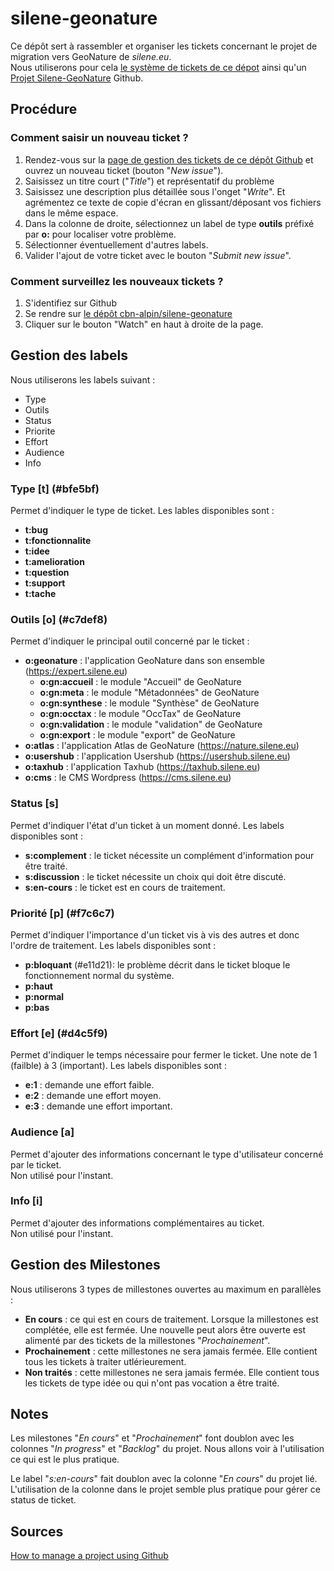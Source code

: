 # silene-geonature
Ce dépôt sert à rassembler et organiser les tickets concernant le projet de migration vers GeoNature de *silene.eu*.  
Nous utiliserons pour cela [le système de tickets de ce dépot](https://github.com/cbn-alpin/silene-geonature/issues) ainsi qu'un [Projet Silene-GeoNature](https://github.com/orgs/cbn-alpin/projects/1) Github.


## Procédure

### Comment saisir un nouveau ticket ?
1. Rendez-vous sur la [page de gestion des tickets de ce dépôt Github](https://github.com/cbn-alpin/silene-geonature/issues) et ouvrez un nouveau ticket (bouton "*New issue*").
1. Saisissez un titre court ("*Title*") et représentatif du problème
1. Saisissez une description plus détaillée sous l'onget "*Write*". Et agrémentez ce texte de copie d'écran en glissant/déposant vos fichiers dans le même espace.
1. Dans la colonne de droite, sélectionnez un label de type **outils** préfixé par **o:** pour localiser votre problème.
1. Sélectionner éventuellement d'autres labels.
1. Valider l'ajout de votre ticket avec le bouton "*Submit new issue*".

### Comment surveillez les nouveaux tickets ?
1. S'identifiez sur Github
1. Se rendre sur [le dépôt cbn-alpin/silene-geonature](https://github.com/cbn-alpin/silene-geonature)
1. Cliquer sur le bouton "Watch" en haut à droite de la page.


## Gestion des labels

Nous utiliserons les labels suivant :

- Type
- Outils
- Status
- Priorite
- Effort
- Audience
- Info

### Type [t] (#bfe5bf)

Permet d'indiquer le type de ticket.
Les lables disponibles sont :
- **t:bug**
- **t:fonctionnalite**
- **t:idee**
- **t:amelioration**
- **t:question**
- **t:support**
- **t:tache**

### Outils [o] (#c7def8)

Permet d'indiquer le principal outil concerné par le ticket :
- **o:geonature** : l'application GeoNature dans son ensemble (https://expert.silene.eu)
  - **o:gn:accueil** : le module "Accueil" de GeoNature
  - **o:gn:meta** : le module "Métadonnées" de GeoNature
  - **o:gn:synthese** : le module "Synthèse" de GeoNature
  - **o:gn:occtax** : le module "OccTax" de GeoNature
  - **o:gn:validation** : le module "validation" de GeoNature
  - **o:gn:export** : le module "export" de GeoNature
- **o:atlas** : l'application Atlas de GeoNature (https://nature.silene.eu)
- **o:usershub** : l'application Usershub (https://usershub.silene.eu)
- **o:taxhub** : l'application Taxhub (https://taxhub.silene.eu)
- **o:cms** : le CMS Wordpress (https://cms.silene.eu)

### Status [s]

Permet d'indiquer l'état d'un ticket à un moment donné.
Les labels disponibles sont :
- **s:complement** : le ticket nécessite un complément d'information pour être traité.
- **s:discussion** : le ticket nécessite un choix qui doit être discuté.
- **s:en-cours** : le ticket est en cours de traitement. 

### Priorité [p] (#f7c6c7)

Permet d'indiquer l'importance d'un ticket vis à vis des autres et donc l'ordre de traitement.
Les labels disponibles sont :
- **p:bloquant** (#e11d21): le problème décrit dans le ticket bloque le fonctionnement normal du système.
- **p:haut**
- **p:normal**
- **p:bas**

### Effort [e] (#d4c5f9)

Permet d'indiquer le temps nécessaire pour fermer le ticket. Une note de 1 (failble) à 3 (important).
Les labels disponibles sont :
- **e:1** : demande une effort faible.
- **e:2** : demande une effort moyen.
- **e:3** : demande une effort important.

### Audience [a]

Permet d'ajouter des informations concernant le type d'utilisateur concerné par le ticket.  
Non utilisé pour l'instant.

### Info [i]

Permet d'ajouter des informations complémentaires au ticket.  
Non utilisé pour l'instant.


## Gestion des Milestones

Nous utiliserons 3 types de millestones ouvertes au maximum en parallèles :

- **En cours** : ce qui est en cours de traitement. Lorsque la millestones est complétée, elle est fermée. Une nouvelle peut alors être ouverte est alimenté par des tickets de la millestones "*Prochainement*".
- **Prochainement** : cette millestones ne sera jamais fermée. Elle contient tous les tickets à traiter utlérieurement.
- **Non traités** : cette millestones ne sera jamais fermée. Elle contient tous les tickets de type idée ou qui n'ont pas vocation a être traité.

## Notes
Les milestones "*En cours*" et "*Prochainement*" font doublon avec les colonnes "*In progress*" et "*Backlog*" du projet. Nous allons voir à l'utilisation ce qui est le plus pratique.

Le label "*s:en-cours*" fait doublon avec la colonne "*En cours*" du projet lié. L'utilisation de la colonne dans le projet semble plus pratique pour gérer ce status de ticket.

## Sources
[How to manage a project using Github](http://blog.zot24.com/how-to-manage-a-project-using-github/)
